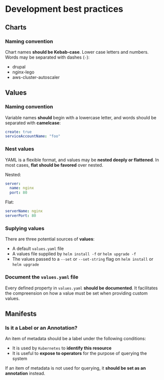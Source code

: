 # Development best practices

## Charts

### Naming convention

Chart names **should be Kebab-case**. Lower case letters and numbers.
Words may be separated with dashes (`-`):

- drupal
- nginx-lego
- aws-cluster-autoscaler

## Values

### Naming convention

Variable names **should** begin with a lowercase letter, and words should be separated with **camelcase**:

```yaml
create: true
serviceAccountName: "foo"
```

### Nest values

YAML is a flexible format, and values may be **nested deeply or flattened**.
In most cases, **flat should be favored** over nested.

Nested:

```yaml
server:
  name: nginx
  port: 80
```

Flat:

```yaml
serverName: nginx
serverPort: 80
```

### Suplying values

There are three potential sources of **values**:

- A default `values.yaml` file
- A values file supplied by `helm install -f` or `helm upgrade -f`
- The values passed to a `--set` or `--set-string` flag on `helm install`
  or `helm upgrade`

### Document the `values.yaml` file

Every defined property in `values.yaml` **should be documented**. It facilitates
the compreension on how a value must be set when providing custom values.

## Manifests

### Is it a Label or an Annotation?

An item of metadata should be a label under the following conditions:

- It is used by `Kubernetes` to **identify this resource**
- It is useful to **expose to operators** for the purpose of querying the system

If an item of metadata is not used for querying, it **should be set as an
annotation** instead.
